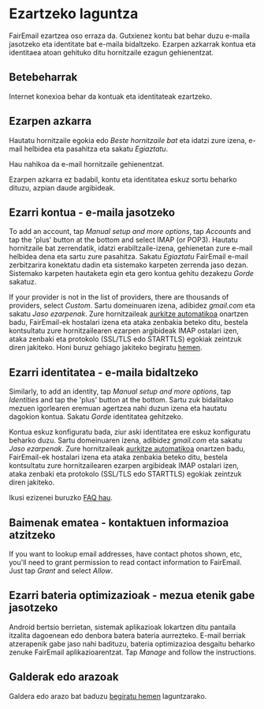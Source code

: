 # Ezartzeko laguntza

FairEmail ezartzea oso erraza da. Gutxienez kontu bat behar duzu e-maila jasotzeko eta identitate bat e-maila bidaltzeko. Ezarpen azkarrak kontua eta identitaea atoan gehituko ditu hornitzaile ezagun gehienentzat.

## Betebeharrak

Internet konexioa behar da kontuak eta identitateak ezartzeko.

## Ezarpen azkarra

Hautatu hornitzaile egokia edo *Beste hornitzaile bat* eta idatzi zure izena, e-mail helbidea eta pasahitza eta sakatu *Egiaztatu*.

Hau nahikoa da e-mail hornitzaile gehienentzat.

Ezarpen azkarra ez badabil, kontu eta identitatea eskuz sortu beharko dituzu, azpian daude argibideak.

## Ezarri kontua - e-maila jasotzeko

To add an account, tap *Manual setup and more options*, tap *Accounts* and tap the 'plus' button at the bottom and select IMAP (or POP3). Hautatu hornitzaile bat zerrendatik, idatzi erabiltzaile-izena, gehienetan zure e-mail helbidea dena eta sartu zure pasahitza. Sakatu *Egiaztatu* FairEmail e-mail zerbitzarira konektatu dadin eta sistemako karpeten zerrenda jaso dezan. Sistemako karpeten hautaketa egin eta gero kontua gehitu dezakezu *Gorde* sakatuz.

If your provider is not in the list of providers, there are thousands of providers, select *Custom*. Sartu domeinuaren izena, adibidez *gmail.com* eta sakatu *Jaso ezarpenak*. Zure hornitzaileak [aurkitze automatikoa](https://tools.ietf.org/html/rfc6186) onartzen badu, FairEmail-ek hostalari izena eta ataka zenbakia beteko ditu, bestela kontsultatu zure hornitzailearen ezarpen argibideak IMAP ostalari izen, ataka zenbaki eta protokolo (SSL/TLS edo STARTTLS) egokiak zeintzuk diren jakiteko. Honi buruz gehiago jakiteko begiratu [hemen](https://github.com/34j/FairEmailFree/blob/master/FAQ.md#authorizing-accounts).

## Ezarri identitatea - e-maila bidaltzeko

Similarly, to add an identity, tap *Manual setup and more options*, tap *Identities* and tap the 'plus' button at the bottom. Sartu zuk bidalitako mezuen igorlearen eremuan agertzea nahi duzun izena eta hautatu dagokion kontua. Sakatu *Gorde* identitatea gehitzeko.

Kontua eskuz konfiguratu bada, ziur aski identitatea ere eskuz konfiguratu beharko duzu. Sartu domeinuaren izena, adibidez *gmail.com* eta sakatu *Jaso ezarpenak*. Zure hornitzaileak [aurkitze automatikoa](https://tools.ietf.org/html/rfc6186) onartzen badu, FairEmail-ek hostalari izena eta ataka zenbakia beteko ditu, bestela kontsultatu zure hornitzailearen ezarpen argibideak IMAP ostalari izen, ataka zenbaki eta protokolo (SSL/TLS edo STARTTLS) egokiak zeintzuk diren jakiteko.

Ikusi ezizenei buruzko [FAQ hau](https://github.com/34j/FairEmailFree/blob/master/FAQ.md#FAQ9).

## Baimenak ematea - kontaktuen informazioa atzitzeko

If you want to lookup email addresses, have contact photos shown, etc, you'll need to grant permission to read contact information to FairEmail. Just tap *Grant* and select *Allow*.

## Ezarri bateria optimizazioak - mezua etenik gabe jasotzeko

Android bertsio berrietan, sistemak aplikazioak lokartzen ditu pantaila itzalita dagoenean edo denbora batera bateria aurrezteko. E-mail berriak atzerapenik gabe jaso nahi badituzu, bateria optimizazioa desgaitu beharko zenuke FairEmail aplikazioarentzat. Tap *Manage* and follow the instructions.

## Galderak edo arazoak

Galdera edo arazo bat baduzu [begiratu hemen](https://github.com/34j/FairEmailFree/blob/master/FAQ.md) laguntzarako.